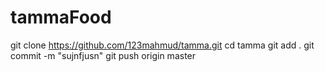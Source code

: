 # tammaFood
git clone https://github.com/123mahmud/tamma.git
cd tamma
git add .
git commit -m "sujnfjusn"
git push origin master
